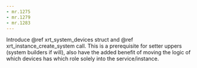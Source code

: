 ```yaml
---
- mr.1275
- mr.1279
- mr.1283
---
```


Introduce @ref xrt_system_devices struct and @ref xrt_instance_create_system
call. This is a prerequisite for setter uppers (system builders if will), also
have the added benefit of moving the logic of which devices has which role
solely into the service/instance.
